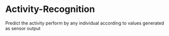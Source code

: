# Activity-Recognition
Predict the activity perform by any individual according to values generated as sensor output

